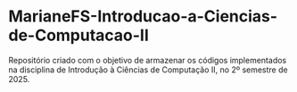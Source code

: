 # MarianeFS-Introducao-a-Ciencias-de-Computacao-II
Repositório criado com o objetivo de armazenar os códigos implementados na disciplina de Introdução à Ciências de Computação  II, no 2º semestre de 2025.
